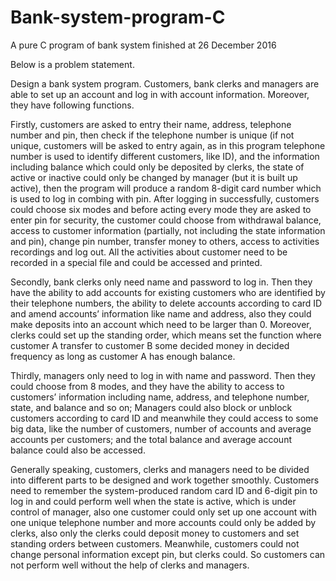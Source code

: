 # Bank-system-program-C
A pure C program of bank system finished at 26 December 2016

Below is a problem statement.

Design a bank system program. Customers, bank clerks and managers are able to set up an account and log in with account information. Moreover, they have following functions.

Firstly, customers are asked to entry their name, address, telephone number and pin, then check if the telephone number is unique (if not unique, customers will be asked to entry again, as in this program telephone number is used to identify different customers, like ID), and the information including balance which could only be deposited by clerks, the state of active or inactive could only be changed by manager (but it is built up active), then the program will produce a random 8-digit card number which is used to log in combing with pin.  After logging in successfully, customers could choose six modes and before acting every mode they are asked to enter pin for security, the customer could choose from withdrawal balance, access to customer information (partially, not including the state information and pin), change pin number, transfer money to others, access to activities recordings and log out. All the activities about customer need to be recorded in a special file and could be accessed and printed.

Secondly, bank clerks only need name and password to log in. Then they have the ability to add accounts for existing customers who are identified by their telephone numbers, the ability to delete accounts according to card ID and amend accounts’ information like name and address, also they could make deposits into an account which need to be larger than 0. Moreover, clerks could set up the standing order, which means set the function where customer A transfer to customer B some decided money in decided frequency as long as customer A has enough balance.

Thirdly, managers only need to log in with name and password. Then they could choose from 8 modes, and they have the ability to access to customers’ information including name, address, and telephone number, state, and balance and so on; Managers could also block or unblock customers according to card ID and meanwhile they could access to some big data, like the number of customers, number of accounts and average accounts per customers; and the total balance and average account balance could also be accessed.

Generally speaking, customers, clerks and managers need to be divided into different parts to be designed and work together smoothly. Customers need to remember the system-produced random card ID and 6-digit pin to log in and could perform well when the state is active, which is under control of manager, also one customer could only set up one account with one unique telephone number and more accounts could only be added by clerks, also only the clerks could deposit money to customers and set standing orders between customers. Meanwhile, customers could not change personal information except pin, but clerks could. So customers can not perform well without the help of clerks and managers.
